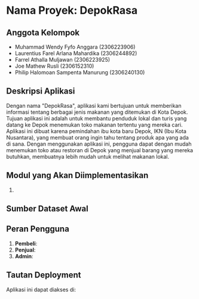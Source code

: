 # Nama Proyek: DepokRasa

## Anggota Kelompok
- Muhammad Wendy Fyfo Anggara (2306223906)
- Laurentius Farel Arlana Mahardika (2306244892)
- Farrel Athalla Muljawan (2306223925)
- Joe Mathew Rusli (2306152310)
- Philip Halomoan Sampenta Manurung (2306240130)

## Deskripsi Aplikasi
Dengan nama "DepokRasa", aplikasi kami bertujuan untuk memberikan informasi tentang berbagai jenis makanan yang ditemukan di Kota Depok. Tujuan aplikasi ini adalah untuk membantu penduduk lokal dan turis yang datang ke Depok menemukan toko makanan tertentu yang mereka cari. Aplikasi ini dibuat karena pemindahan ibu kota baru Depok, IKN (Ibu Kota Nusantara), yang membuat orang ingin tahu tentang produk apa yang ada di sana. Dengan menggunakan aplikasi ini, pengguna dapat dengan mudah menemukan toko atau restoran di Depok yang menjual barang yang mereka butuhkan, membuatnya lebih mudah untuk melihat makanan lokal.

## Modul yang Akan Diimplementasikan
1. 

## Sumber Dataset Awal

## Peran Pengguna
1. **Pembeli**: 
2. **Penjual**:
3. **Admin**: 

## Tautan Deployment
Aplikasi ini dapat diakses di: 